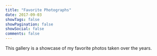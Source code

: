 ```yaml
---
title: "Favorite Photographs"
date: 2017-09-03
showTags: false
showPagination: false
showSocial: false
comments: false
---
```


<p class='light-font'>
This gallery is a showcase of my favorite photos taken over the years.
<br/>

<br/><br/>
</p>
<div id='photo-gallery'></div>
<script src="/projects/photo-faves/app.js"></script>